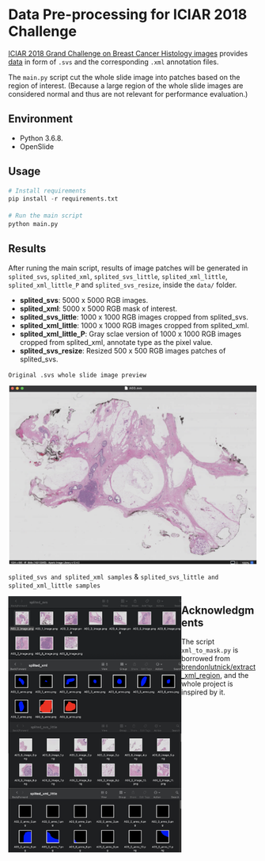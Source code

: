 # Data Pre-processing for ICIAR 2018 Challenge

[ICIAR 2018 Grand Challenge on Breast Cancer Histology images](https://iciar2018-challenge.grand-challenge.org/) provides [data](https://iciar2018-challenge.grand-challenge.org/Dataset/) in form of `.svs` and the corresponding `.xml` annotation files. 

The `main.py` script cut the whole slide image into patches based on the region of interest. (Because a large region of the whole slide images are considered normal and thus are not relevant for performance evaluation.)


## Environment
- Python 3.6.8.
- OpenSlide


## Usage

```python
# Install requirements
pip install -r requirements.txt

# Run the main script
python main.py
```


## Results
After runing the main script, results of image patches will be generated in `splited_svs`, `splited_xml`, `splited_svs_little`, `splited_xml_little`, `splited_xml_little_P` and `splited_svs_resize`, inside the `data/` folder.
- **splited_svs**: 5000 x 5000 RGB images.
- **splited_xml**: 5000 x 5000 RGB mask of interest.
- **splited_svs_little**: 1000 x 1000 RGB images cropped from splited_svs.
- **splited_xml_little**: 1000 x 1000 RGB images cropped from splited_xml.
- **splited_xml_little_P**: Gray sclae version of 1000 x 1000 RGB images cropped from splited_xml, annotate type as the pixel value.
- **splited_svs_resize**: Resized 500 x 500 RGB images patches of splited_svs.


`Original .svs whole slide image preview`
<p align="center">
<img width="500" src="https://github.com/12vv/ICIAR2018DataPreprocessing/blob/master/images/svs_preview.png">
</p>

`splited_svs and splited_xml samples` & `splited_svs_little and splited_xml_little samples`
<p align="center">
<img align="left" width="350" src="https://github.com/12vv/ICIAR2018DataPreprocessing/blob/master/images/1.png">

<img align="left" width="350" src="https://github.com/12vv/ICIAR2018DataPreprocessing/blob/master/images/2.png">

</p>



## Acknowledgments
The script `xml_to_mask.py` is borrowed from [brendonlutnick/extract_xml_region](https://github.com/brendonlutnick/extract_xml_region), and the whole project is inspired by it.



